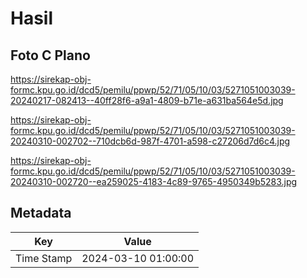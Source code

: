 # Hasil

## Foto C Plano

https://sirekap-obj-formc.kpu.go.id/dcd5/pemilu/ppwp/52/71/05/10/03/5271051003039-20240217-082413--40ff28f6-a9a1-4809-b71e-a631ba564e5d.jpg

https://sirekap-obj-formc.kpu.go.id/dcd5/pemilu/ppwp/52/71/05/10/03/5271051003039-20240310-002702--710dcb6d-987f-4701-a598-c27206d7d6c4.jpg

https://sirekap-obj-formc.kpu.go.id/dcd5/pemilu/ppwp/52/71/05/10/03/5271051003039-20240310-002720--ea259025-4183-4c89-9765-4950349b5283.jpg


## Metadata

| Key        | Value               |
| ---------- | ------------------- |
| Time Stamp | 2024-03-10 01:00:00 |



